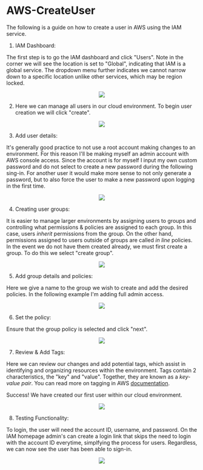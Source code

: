 # AWS-CreateUser
The following is a guide on how to create a user in AWS using the IAM service.

1) IAM Dashboard:

The first step is  to go the IAM dashboard and click "Users". Note in the corner we will see the location is set to "Global", indicating that IAM is a global service. The dropdown menu further indicates we cannot narrow down to a specific location unlike other services, which may be region locked.

<p align="center">
 <img src="https://imgur.com/8SZSgcW">
</p>

2) Here we can manage all users in our cloud environment. To begin user creation we will click "create".

<p align="center">
 <img src="https://imgur.com/Xblr6XT">
</p>

3) Add user details:

It's generally good practice to not use a root account making changes to an environment. For this reason I'll be making myself an admin account with AWS console access. Since the account is for myself I input my own custom password and do not select to create a new password during the following sing-in. For another user it would make more sense to not only generate a password, but to also force the user to make a new password upon logging in the first time.

<p align="center">
 <img src="https://imgur.com/Dr5J15W">
</p>

4)  Creating user groups:

It is easier to manage larger environments by assigning users to groups and controlling what permissions & policies are assigned to each group. In this case, users <i>inherit</i> permissions from the group. On the other hand, permissions assigned to users outside of groups are called <i>in line</i> policies. In the event we do not have them created already, we must first create a group. To do this we select  "create group".

<p align="center">
 <img src="https://imgur.com/uIaLYSv">
</p>

5)  Add group details and policies:

Here  we give a name to the group we wish to create and add the desired policies. In the following example I'm adding full admin access.

<p align="center">
 <img src="https://imgur.com/TTXRt9i">
</p>

6)  Set the policy:

Ensure that the group policy  is selected and click "next".

<p align="center">
 <img src="https://imgur.com/VlYs4xG">
</p>

7)  Review & Add Tags:

Here we can review our changes and add potential tags, which assist in identifying and organizing resources within the environment. Tags contain 2 characteristics, the "key" and "value". Together, they are known as a <i>key-value pair</i>. You can read more on  tagging in AWS [documentation](https://docs.aws.amazon.com/IAM/latest/UserGuide/id_tags.html).

Success! We have created our first user within our cloud environment.

<p align="center">
  <img src="https://imgur.com/o6QGEWF">
</p>

8) Testing Functionality:

To login, the user will need the account ID, username, and password. On the IAM homepage admin's can create a login link that skips the need to login with the account ID everytime, simplfying the process for users. Regardless, we can now see the user has been able to sign-in.

<p align="center">
 <img src="https://imgur.com/xb0yiS5">
</p>
